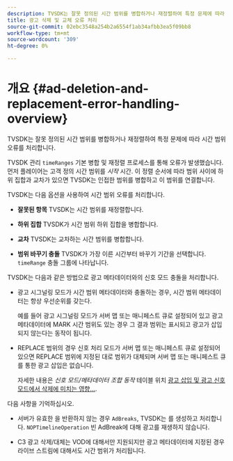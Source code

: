```yaml
---
description: TVSDK는 잘못 정의된 시간 범위를 병합하거나 재정렬하여 특정 문제에 따라 시간 범위 오류를 처리합니다.
title: 광고 삭제 및 교체 오류 처리
source-git-commit: 02ebc3548a254b2a6554f1ab34afbb3ea5f09bb8
workflow-type: tm+mt
source-wordcount: '309'
ht-degree: 0%

---
```


# 개요 {#ad-deletion-and-replacement-error-handling-overview}

TVSDK는 잘못 정의된 시간 범위를 병합하거나 재정렬하여 특정 문제에 따라 시간 범위 오류를 처리합니다.

TVSDK 관리 `timeRanges` 기본 병합 및 재정렬 프로세스를 통해 오류가 발생했습니다. 먼저 플레이어는 고객 정의 시간 범위를 *시작* 시간. 이 정렬 순서에 따라 범위 사이에 하위 집합과 교차가 있으면 TVSDK는 인접한 범위를 병합하고 이 범위를 연결합니다.

TVSDK는 다음 옵션을 사용하여 시간 범위 오류를 처리합니다.

* **잘못된 항목** TVSDK는 시간 범위를 재정렬합니다.

* **하위 집합** TVSDK가 시간 범위 하위 집합을 병합합니다.

* **교차** TVSDK는 교차하는 시간 범위를 병합합니다.

* **범위 바꾸기 충돌** TVSDK가 가장 이른 시간부터 바꾸기 기간을 선택합니다. `timeRange` 충돌 그룹에 나타납니다.

TVSDK는 다음과 같은 방법으로 광고 메타데이터와의 신호 모드 충돌을 처리합니다.

* 광고 시그널링 모드가 시간 범위 메타데이터와 충돌하는 경우, 시간 범위 메타데이터는 항상 우선순위를 갖는다.

  예를 들어 광고 시그널링 모드가 서버 맵 또는 매니페스트 큐로 설정되어 있고 광고 메타데이터에 MARK 시간 범위도 있는 경우 그 결과 범위는 표시되고 광고가 삽입되지 않는다는 동작이 됩니다.
* REPLACE 범위의 경우 신호 처리 모드가 서버 맵 또는 매니페스트 큐로 설정되어 있으면 REPLACE 범위에 지정된 대로 범위가 대체되며 서버 맵 또는 매니페스트 큐를 통한 광고 삽입은 없습니다.

  자세한 내용은 *신호 모드/메타데이터 조합 동작* 테이블 위치 [광고 삽입 및 광고 신호 모드에서 삭제에 미치는 영향...](../../../../tvsdk-2.7-for-android/ad-insertion/delete-replace-content-vod/c-psdk-android-2.7-signaling-mode-metadata-combos-android.md#c_psdk_signaling-mode-metadata-combos-android).

다음 사항을 기억하십시오.

* 서버가 유효한 을 반환하지 않는 경우 `AdBreaks`, TVSDK는 를 생성하고 처리합니다. `NOPTimelineOperation` 빈 AdBreak에 대해 광고를 재생하지 않습니다.

* C3 광고 삭제/대체는 VOD에 대해서만 지원되지만 광고 메타데이터에 지정된 경우 라이브 스트림에 대해서도 시간 범위가 처리됩니다.
